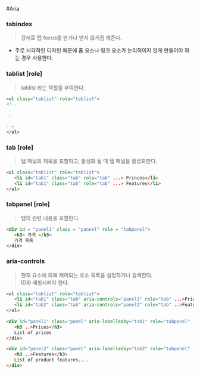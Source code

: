 #Aria
 ### tabindex 
 > 강제로 탭 focus를 받거나 받지 않게끔 해준다.
 - 주로 시각적인 디자인 때문에 폼 요소나 링크 요소가 논리적이지 않게 만들어야 하는 경우 사용한다.

 ### tablist [role] 
 > tablist 라는 역할을 부여한다.
 ```html
 <ul class="tablist" role="tablist">
 <!--
  .
  .
  .
 -->
 </ul>
 ```
 ### tab [role] 
 > 탭 패널의 제목을 포함하고, 활성화 될 때 탭 패널을 활성화한다.
 ```html
 <ul class="tablist" role="tablist">
    <li id="tab1" class="tab" role="tab" ...> Princes</li>
    <li id="tab1" class="tab" role="tab" ...> Features</li>
 </ul>
 ```
 ### tabpanel [role]
 > 탭의 관련 내용을 포함한다.
 ```html
 <div id = "panel1" class = "pannel" role = "tabpanel">
    <h3> 가격 </h3> 
    가격 목록
 </div> 
 ```
 ### aria-controls
 > 현재 요소에 의해 제어되는 요소 목록을 설정하거나 검색한다.<br>
 ID와 매칭시켜야 한다.
 ```html
 <ul class="tablist" role="tablist">         
    <li id="tab1" class="tab" aria-controls="panel1" role="tab" ...>Prices</li>         
    <li id="tab2" class="tab" aria-controls="panel2" role="tab" ..>Features </li>         
 </ul>      
    
 <div id="panel1" class="panel" aria-labelledby="tab1" role="tabpanel" ..>       
    <h3 ..>Prices</h3>                   
    List of prices      
 </div> 

 <div id="panel2" class="panel" aria-labelledby="tab2" role="tabpanel" ..>        
    <h3 ..>Features</h3>      
    List of product features....          
 </div>  
 ```